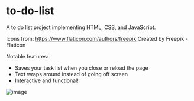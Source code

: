 # to-do-list
A to do list project implementing HTML, CSS, and JavaScript. 

Icons from: https://www.flaticon.com/authors/freepik
Created by Freepik - Flaticon

Notable features:
- Saves your task list when you close or reload the page
- Text wraps around instead of going off screen
- Interactive and functional! 

![image](https://github.com/user-attachments/assets/8ab53ae2-4982-4d3e-9087-9c7bdb19da6a)
